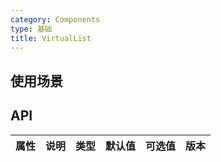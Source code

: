 ```yaml
---
category: Components
type: 基础
title: VirtualList
---
```

## 使用场景

## API

| 属性 | 说明 | 类型 | 默认值 | 可选值 | 版本 |
| --- | --- | --- | --- | --- | --- |
